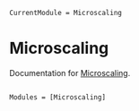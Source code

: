 ```@meta
CurrentModule = Microscaling
```

# Microscaling

Documentation for [Microscaling](https://github.com/MurrellGroup/Microscaling.jl).

```@index
```

```@autodocs
Modules = [Microscaling]
```
